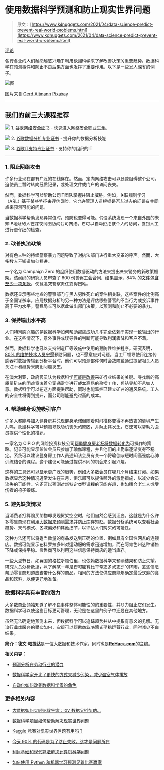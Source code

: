 # 使用数据科学预测和防止现实世界问题

> 原文：[https://www.kdnuggets.com/2021/04/data-science-predict-prevent-real-world-problems.html](https://www.kdnuggets.com/2021/04/data-science-predict-prevent-real-world-problems.html)

[评论](#comments)

各行各业的人们越来越感兴趣于利用数据科学来了解改善决策的重要趋势。数据科学在预测事件和防止不良后果方面也发挥了重要作用。以下是一些发人深省的例子。

![图](../Images/fa2980b9029a7cf50e5655d9b7bec2e9.png)

图片来自 [Gerd Altmann](https://pixabay.com/users/geralt-9301/?utm_source=link-attribution&utm_medium=referral&utm_campaign=image&utm_content=2731501) [Pixabay](https://pixabay.com/?utm_source=link-attribution&utm_medium=referral&utm_campaign=image&utm_content=2731501)

* * *

## 我们的前三大课程推荐

![](../Images/0244c01ba9267c002ef39d4907e0b8fb.png) 1\. [谷歌网络安全证书](https://www.kdnuggets.com/google-cybersecurity) - 快速进入网络安全职业生涯。

![](../Images/e225c49c3c91745821c8c0368bf04711.png) 2\. [谷歌数据分析专业证书](https://www.kdnuggets.com/google-data-analytics) - 提升你的数据分析技能

![](../Images/0244c01ba9267c002ef39d4907e0b8fb.png) 3\. [谷歌IT支持专业证书](https://www.kdnuggets.com/google-itsupport) - 支持你的组织的IT

* * *

### **1\. 阻止网络攻击**

许多行业现在都有广泛的在线存在。然而，定向网络攻击可以迅速阻碍整个公司，迫使员工暂时转向纸质记录，或处理文件或门户的访问丧失。

然而，数据科学可以帮助公司IT团队掌握并阻止威胁。例如，关联规则学习（ARL）[基于](https://www.infosecurity-magazine.com/blogs/data-science-helping-cybersecurity-1/)某些特征来评估风险。它允许管理人员根据是否与过去的问题有共同点来预测可能的问题。

当数据科学帮助发现异常值时，预防也变得可能。假设系统发现一个来自外国的未知IP地址的人在深夜试图访问公司网络。它可以自动拒绝该个人的访问，直到人工进行更仔细的检查。

### **2\. 改善执法政策**

对有色人种的持续警察暴力问题导致了对执法部门进行重大变革的呼声。然而，大多数人不知道如何推进。

一个名为 Campaign Zero 的组织使用数据驱动的方法来提出未来警务的新政策框架。该组织的研究人员审查了 600 份警察工会合同。结果显示，84% 的[文件包含至少一项条款](https://www.joincampaignzero.org/contracts)，使得追究警察责任变得困难。

数据还显示哪些地点的警察部门与黑人男性死亡的案件相关联，这些案件的比例高于全国谋杀率。应用数据分析的另一种方法是评估哪些警官的不当行为或投诉事件高于平均水平。警察局长可以据此做出部门决策，以预测和防止不必要的暴力。

### **3\. 保持输出水平高**

人们特别感兴趣的是数据科学如何帮助那些成功几乎完全依赖于实现一致输出的行业。在这些情况下，意外事件或误导性的判断可能导致利润骤降和客户不满。

然而，数据科学也可以支持制造厂等设施中使用的预防性维护程序。研究表明，[80% 的维护技术人员宁愿](https://www.carotron.com/articles/preventive-maintenance/)预防问题，也不愿意应对问题。当工厂领导使用连接传感器将数据传输到分析平台时，他们可以预测部件何时会故障或通过提醒相关人员关注不利趋势来防止问题发生。

在澳大利亚，政府官员认为数据科学[可能是改善](https://www.mining-technology.com/features/data-science-australian-minings-new-hammer-and-axe/)采矿行业结果的关键。寻找新的高质量矿床的困难意味着公司通常会进行成本高昂的勘探工作，但结果却不尽如人意。数据科学可以在这方面提供帮助，同时也能监控已建立矿井的通风系统。工人的安全性将得到提升，而公司则能避免过高的成本。

### **4\. 帮助健身设施吸引客户**

许多人都能与加入健身房并兑现健身承诺但随着时间推移变得不再热衷的情境产生共鸣。数据科学可以预测导致动机丧失的原因，并防止其发生。它还可以帮助为会员提供个性化的推荐。

一家名为 CIPIO 的风险投资科技公司[帮助健身房老板将数据转化为](https://www.clubindustry.com/vendors/venture-backed-tech-company-seeks-to-turn-data-into-revenue-for-health-clubs)可操作的策略。记录可能显示某位会员只参加了瑜伽课程，并且他们的出勤率逐渐变得不稳定。系统可以建议健身房工作人员通知该会员有关一个将瑜伽与短时间高强度心肺训练结合的课程。这个建议可能通过提供不同的机会来引起兴趣。

这样的工具还可以显示更广泛的趋势，例如大多数会员在哪几个月结束订阅。如果数据显示这种情况通常发生在三月，俱乐部可以提供额外的激励措施，以减少会员流失的可能性。它还可以预测对新特定类型课程的可能兴趣，例如适合老年人或受伤者的椅子锻炼。

### **5\. 避免缺货情况**

当消费者打算购买某物却发现货架空空时，他们自然会感到沮丧。这就是为什么许多零售商现在[利用大数据来预测需求](//www.digitalistmags.com/customer-experience/2020/05/21/converting-retail-big-data-into-predictive-insights-06203818/)并防止库存短缺。数据分析系统可以查看社会趋势、天气模式、区域偏好和其他细节，以评估人们购买的可能性。

这种方法还可以将适当数量的商品发送到正确的位置，例如具有全国性网点的连锁店。数据可能显示在科罗拉多州对运动服的需求迅速增加，而在阿肯色州这种销售下降或保持平稳。零售商可以利用这些信息保持商店的适当库存。

一些大型节日，如英国的格拉斯顿伯里，也依赖数据科学来预测结果和防止失望。研究人员分析数据，以了解某一年是否可能有比平常更多或更少的降雨。这些信息帮助零售商知道应该带什么样的商品。相同的方法使供应商能够确定最受欢迎的食品和饮料，以便更好地准备。

### **数据科学具有丰富的潜力**

大多数商业领袖知道了解不良事件整体可能性的的重要性，并尽力阻止它们发生。数据科学可以使这些目标更可管理，无论是在这里的例子中还是在其他地方。

虽然无法确定地预测未来，但数据科学可以追踪趋势并从中提取有意义的见解。无论行业或服务的受众如何，它都可以帮助商业决策者平稳运营行业，同时减少不良结果。

**简介：德文·帕提达**是一位大数据和技术作家，同时也是[**ReHack.com**](https://rehack.com/)的主编。

**相关内容：**

+   [预测分析在劳动行业的潜力](/2020/09/potential-predictive-analytics-labor-industries.html)

+   [数据科学家开发了更快的方式来减少污染，减少温室气体排放](/2020/07/data-scientists-faster-way-reduce-pollution-cut-greenhouse-gas-emissions.html)

+   [自动化如何改善数据科学家的角色](/2020/10/automation-improving-data-scientists.html)

### 更多相关内容

+   [大数据如何实时拯救生命：IoV 数据分析帮助…](https://www.kdnuggets.com/how-big-data-is-saving-lives-in-real-time-iov-data-analytics-helps-prevent-accidents)

+   [数据科学项目如何帮助解决现实世界问题](https://www.kdnuggets.com/2022/11/data-science-projects-help-solve-real-world-problems.html)

+   [Kaggle 竞赛对现实世界问题有用吗？](https://www.kdnuggets.com/are-kaggle-competitions-useful-for-real-world-problems)

+   [今天 90% 的代码是为了防止失败，这才是问题所在](https://www.kdnuggets.com/2022/07/90-today-code-written-prevent-failure-problem.html)

+   [利用基础和现代算法解决计算机科学问题](https://www.kdnuggets.com/2023/11/packt-tackle-computer-science-problems-fundamental-modern-algorithms-machine-learning)

+   [如何使用 Python 和机器学习预测足球比赛赢家](https://www.kdnuggets.com/2023/01/python-machine-learning-predict-football-match-winners.html)
